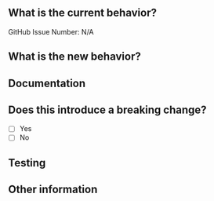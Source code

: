 <!-- Please refer to our contributing documentation for any questions on submitting a pull request, or let us know here if you need any help: https://github.com/ionic-team/stencil-playwright/blob/main/CONTRIBUTING.md -->

## What is the current behavior?

<!-- Please describe the current behavior that you are modifying, or link to a relevant issue. -->

GitHub Issue Number: N/A

## What is the new behavior?

<!-- Please describe the behavior or changes that are being added by this PR. -->

## Documentation

<!-- Please add any link(s) to documentation-related pull requests here -->

## Does this introduce a breaking change?

- [ ] Yes
- [ ] No

<!-- If this introduces a breaking change, please describe the impact and migration path for existing applications below. -->

## Testing

<!-- Please describe the steps you took to test the changes in this PR. These steps can be programmatic (e.g. unit tests) and/or manual. -->

## Other information

<!-- Any other information that is important to this PR such as screenshots of how a component looks before and after the change. -->

